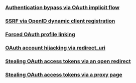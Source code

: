 ### [Authentication bypass via OAuth implicit flow](https://portswigger.net/web-security/oauth/lab-oauth-authentication-bypass-via-oauth-implicit-flow)


### [SSRF via OpenID dynamic client registration](https://portswigger.net/web-security/oauth/openid/lab-oauth-ssrf-via-openid-dynamic-client-registration)


### [Forced OAuth profile linking](https://portswigger.net/web-security/oauth/lab-oauth-forced-oauth-profile-linking)


### [OAuth account hijacking via redirect_uri](https://portswigger.net/web-security/oauth/lab-oauth-account-hijacking-via-redirect-uri)


### [Stealing OAuth access tokens via an open redirect](https://portswigger.net/web-security/oauth/lab-oauth-stealing-oauth-access-tokens-via-an-open-redirect)


### [Stealing OAuth access tokens via a proxy page](https://portswigger.net/web-security/oauth/lab-oauth-stealing-oauth-access-tokens-via-a-proxy-page)
